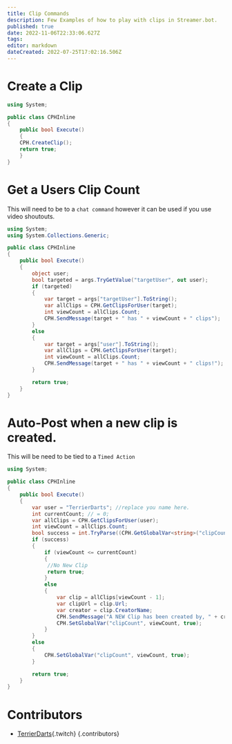 ```yaml
---
title: Clip Commands
description: Few Examples of how to play with clips in Streamer.bot.
published: true
date: 2022-11-06T22:33:06.627Z
tags: 
editor: markdown
dateCreated: 2022-07-25T17:02:16.506Z
---
```


# Create a Clip
```cs
using System;

public class CPHInline
{
    public bool Execute()
    {
    CPH.CreateClip();
    return true;
    }
}
```

# Get a Users Clip Count
This will need to be to a `chat command` however it can be used if you use video shoutouts.
```cs
using System;
using System.Collections.Generic;

public class CPHInline
{
    public bool Execute()
    {
        object user;
        bool targeted = args.TryGetValue("targetUser", out user);
        if (targeted)
        {
            var target = args["targetUser"].ToString();
            var allClips = CPH.GetClipsForUser(target);
            int viewCount = allClips.Count;
            CPH.SendMessage(target + " has " + viewCount + " clips");
        }
        else
        {
            var target = args["user"].ToString();
            var allClips = CPH.GetClipsForUser(target);
            int viewCount = allClips.Count;
            CPH.SendMessage(target + " has " + viewCount + " clips!");
        }

        return true;
    }
}
```

# Auto-Post when a new clip is created.
This will be need to be tied to a `Timed Action`
```cs
using System;

public class CPHInline
{
    public bool Execute()
    {
        var user = "TerrierDarts"; //replace you name here.
        int currentCount; // = 0;
        var allClips = CPH.GetClipsForUser(user);
        int viewCount = allClips.Count;
        bool success = int.TryParse((CPH.GetGlobalVar<string>("clipCount")), out currentCount);
        if (success)
        {
            if (viewCount <= currentCount)
            {
             //No New Clip
             return true;
            }
            else
            {
                var clip = allClips[viewCount - 1];
                var clipUrl = clip.Url;
                var creator = clip.CreatorName;
                CPH.SendMessage("A NEW Clip has been created by, " + creator + " " + clipUrl);
                CPH.SetGlobalVar("clipCount", viewCount, true);
            }
        }
        else
        {
            CPH.SetGlobalVar("clipCount", viewCount, true);
        }

        return true;
    }
}
```

# Contributors
- [TerrierDarts](https://www.twitch.tv/terrierdarts){.twitch}
{.contributors}